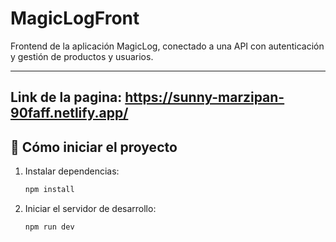 # MagicLogFront

Frontend de la aplicación MagicLog, conectado a una API con autenticación y gestión de productos y usuarios.

---
Link de la pagina: https://sunny-marzipan-90faff.netlify.app/
---

## 🚀 Cómo iniciar el proyecto

1. Instalar dependencias:

    ```bash
    npm install
    ```

3. Iniciar el servidor de desarrollo:

    ```bash
    npm run dev
    ```
